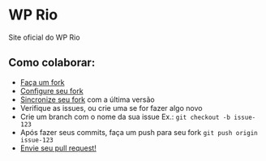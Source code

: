 # WP Rio
Site oficial do WP Rio

## Como colaborar:
- [Faça um fork](https://help.github.com/articles/fork-a-repo/)
- [Configure seu fork](https://help.github.com/articles/configuring-a-remote-for-a-fork/)
- [Sincronize seu fork](https://help.github.com/articles/syncing-a-fork/) com a última versão
- Verifique as issues, ou crie uma se for fazer algo novo
- Crie um branch com o nome da sua issue Ex.: `git checkout -b issue-123`
- Após fazer seus commits, faça um push para seu fork `git push origin issue-123`
- [Envie seu pull request!](https://help.github.com/articles/using-pull-requests/)
